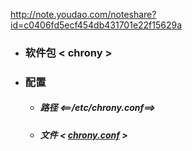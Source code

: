 http://note.youdao.com/noteshare?id=c0406fd5ecf454db431701e22f15629a


- ### 软件包 < chrony  >
- ### 配置
    - ##### 路径  <==/etc/chrony.conf==>
    - ##### 文件  < [chrony.conf](https://github.com/guiaiy/linux/blob/master/NTP/chrony.conf) >
